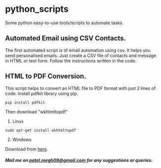 # python_scripts
Some python easy-to-use tools/scripts to automate tasks. 

Automated Email using CSV Contacts.
-----

The first automated script is of email automation using csv. It helps you send personalised emails. Just create a CSV file of contacts and message in HTML or text form. Follow the instructions written in the code. 


HTML to PDF Conversion.
-----

This script helps to convert an HTML file to PDF format with just 2 lines of code. Install pdfkit library using pip.

```pip install pdfkit```

Then download "wkhtmltopdf"

1) Linux

```sudo apt-get install wkhtmltopdf```

2) Windows

Download from <a href="https://github.com/wkhtmltopdf/wkhtmltopdf/releases/download/0.12.4/wkhtmltox-0.12.4_msvc2015-win64.exe">here</a>.

##### Mail me on patel.megh09@gmail.com for any suggestions or queries. 


